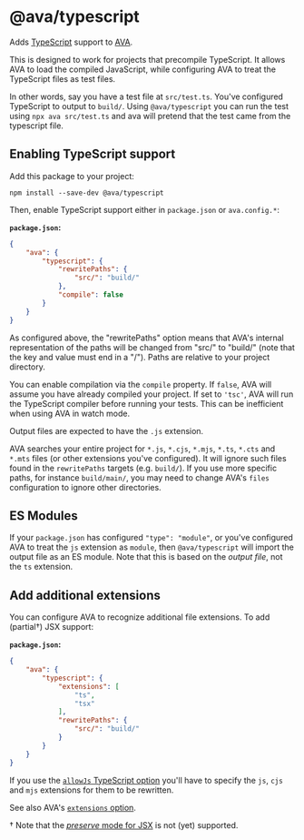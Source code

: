 # @ava/typescript

Adds [TypeScript](https://www.typescriptlang.org/) support to [AVA](https://avajs.dev).

This is designed to work for projects that precompile TypeScript. It allows AVA to load the compiled JavaScript, while configuring AVA to treat the TypeScript files as test files.

In other words, say you have a test file at `src/test.ts`. You've configured TypeScript to output to `build/`. Using `@ava/typescript` you can run the test using `npx ava src/test.ts` and ava will pretend that the test came from the typescript file.

## Enabling TypeScript support

Add this package to your project:

```console
npm install --save-dev @ava/typescript
```

Then, enable TypeScript support either in `package.json` or `ava.config.*`:

**`package.json`:**

```json
{
	"ava": {
		"typescript": {
			"rewritePaths": {
				"src/": "build/"
			},
			"compile": false
		}
	}
}
```
As configured above, the "rewritePaths" option means that AVA's internal representation of the paths will be changed from "src/" to "build/" (note that the key and value must end in a "/"). Paths are relative to your project directory.

You can enable compilation via the `compile` property. If `false`, AVA will assume you have already compiled your project. If set to `'tsc'`, AVA will run the TypeScript compiler before running your tests. This can be inefficient when using AVA in watch mode.

Output files are expected to have the `.js` extension.

AVA searches your entire project for `*.js`, `*.cjs`, `*.mjs`, `*.ts`, `*.cts` and `*.mts` files (or other extensions you've configured). It will ignore such files found in the `rewritePaths` targets (e.g. `build/`). If you use more specific paths, for instance `build/main/`, you may need to change AVA's `files` configuration to ignore other directories.

## ES Modules

If your `package.json` has configured `"type": "module"`, or you've configured AVA to treat the `js` extension as `module`, then `@ava/typescript` will import the output file as an ES module. Note that this is based on the *output file*, not the `ts` extension.

## Add additional extensions

You can configure AVA to recognize additional file extensions. To add (partial†) JSX support:

**`package.json`:**

```json
{
	"ava": {
		"typescript": {
			"extensions": [
				"ts",
				"tsx"
			],
			"rewritePaths": {
				"src/": "build/"
			}
		}
	}
}
```

If you use the [`allowJs` TypeScript option](https://www.typescriptlang.org/tsconfig/allowJs.html) you'll have to specify the `js`, `cjs` and `mjs` extensions for them to be rewritten.

See also AVA's [`extensions` option](https://github.com/avajs/ava/blob/master/docs/06-configuration.md#options).

† Note that the [*preserve* mode for JSX](https://www.typescriptlang.org/docs/handbook/jsx.html) is not (yet) supported.
